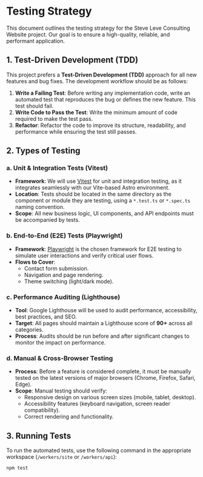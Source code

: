 # Testing Strategy

This document outlines the testing strategy for the Steve Leve Consulting Website project. Our goal is to ensure a high-quality, reliable, and performant application.

## 1. Test-Driven Development (TDD)

This project prefers a **Test-Driven Development (TDD)** approach for all new features and bug fixes. The development workflow should be as follows:

1.  **Write a Failing Test**: Before writing any implementation code, write an automated test that reproduces the bug or defines the new feature. This test should fail.
2.  **Write Code to Pass the Test**: Write the minimum amount of code required to make the test pass.
3.  **Refactor**: Refactor the code to improve its structure, readability, and performance while ensuring the test still passes.

## 2. Types of Testing

### a. Unit & Integration Tests (Vitest)

-   **Framework**: We will use [Vitest](https://vitest.dev/) for unit and integration testing, as it integrates seamlessly with our Vite-based Astro environment.
-   **Location**: Tests should be located in the same directory as the component or module they are testing, using a `*.test.ts` or `*.spec.ts` naming convention.
-   **Scope**: All new business logic, UI components, and API endpoints must be accompanied by tests.

### b. End-to-End (E2E) Tests (Playwright)

-   **Framework**: [Playwright](https://playwright.dev/) is the chosen framework for E2E testing to simulate user interactions and verify critical user flows.
-   **Flows to Cover**:
    -   Contact form submission.
    -   Navigation and page rendering.
    -   Theme switching (light/dark mode).

### c. Performance Auditing (Lighthouse)

-   **Tool**: Google Lighthouse will be used to audit performance, accessibility, best practices, and SEO.
-   **Target**: All pages should maintain a Lighthouse score of **90+** across all categories.
-   **Process**: Audits should be run before and after significant changes to monitor the impact on performance.

### d. Manual & Cross-Browser Testing

-   **Process**: Before a feature is considered complete, it must be manually tested on the latest versions of major browsers (Chrome, Firefox, Safari, Edge).
-   **Scope**: Manual testing should verify:
    -   Responsive design on various screen sizes (mobile, tablet, desktop).
    -   Accessibility features (keyboard navigation, screen reader compatibility).
    -   Correct rendering and functionality.

## 3. Running Tests

To run the automated tests, use the following command in the appropriate workspace (`/workers/site` or `/workers/api`):

```bash
npm test
```
